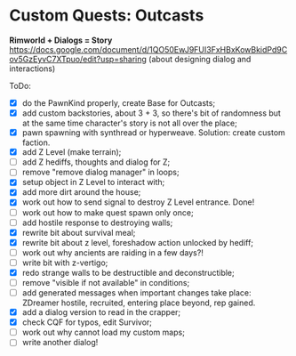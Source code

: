 # Custom Quests: Outcasts
**Rimworld + Dialogs = Story**
<br>https://docs.google.com/document/d/1QO50EwJ9FUI3FxHBxKowBkidPd9Cov5GzEyvC7XTpuo/edit?usp=sharing (about designing dialog and interactions)

ToDo:
- [x] do the PawnKind properly, create Base for Outcasts;
- [x] add custom backstories, about 3 + 3, so there's bit of randomness but at the same time character's story is not all over the place;
- [x] pawn spawning with synthread or hyperweave. Solution: create custom faction.
- [x] add Z Level (make terrain);
- [ ] add Z hediffs, thoughts and dialog for Z;
- [ ] remove "remove dialog manager" in loops;
- [x] setup object in Z Level to interact with;
- [x] add more dirt around the house;
- [x] work out how to send signal to destroy Z Level entrance. Done!
- [ ] work out how to make quest spawn only once;
- [ ] add hostile response to destroying walls;
- [x] rewrite bit about survival meal;
- [x] rewrite bit about z level, foreshadow action unlocked by hediff;
- [ ] work out why ancients are raiding in a few days?!
- [ ] write bit with z-vertigo;
- [x] redo strange walls to be destructible and deconstructible;
- [ ] remove "visible if not available" in conditions;
- [ ] add generated messages when important changes take place: ZDreamer hostile, recruited, entering place beyond, rep gained.
- [x] add a dialog version to read in the crapper;
- [x] check CQF for typos, edit Survivor;
- [ ] work out why cannot load my custom maps;
- [ ] write another dialog!
